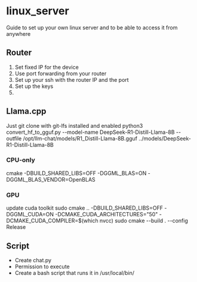 # linux_server
Guide to set up your own linux server and to be able to access it from anywhere

## Router
1. Set fixed IP for the device
2. Use port forwarding from your router
3. Set up your ssh with the router IP and the port
4. Set up the keys
5. 

## Llama.cpp
Just git clone with git-lfs installed and enabled
python3 convert_hf_to_gguf.py --model-name DeepSeek-R1-Distill-Llama-8B --outfile /opt/llm-chat/models/R1_Distill-Llama-8B.gguf ../models/DeepSeek-R1-Distill-Llama-8B
### CPU-only
cmake -DBUILD_SHARED_LIBS=OFF -DGGML_BLAS=ON -DGGML_BLAS_VENDOR=OpenBLAS
### GPU
update cuda toolkit
sudo cmake .. -DBUILD_SHARED_LIBS=OFF -DGGML_CUDA=ON -DCMAKE_CUDA_ARCHITECTURES="50" -DCMAKE_CUDA_COMPILER=$(which nvcc)
sudo cmake --build . --config Release

## Script
- Create chat.py
- Permission to execute
- Create a bash script that runs it in /usr/local/bin/
